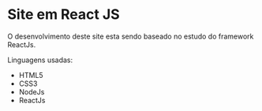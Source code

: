# Site em React JS

 O desenvolvimento deste site esta sendo baseado no estudo do framework ReactJs.
 
 Linguagens usadas:
 
 * HTML5
 * CSS3
 * NodeJs
 * ReactJs
